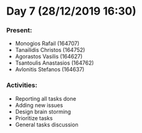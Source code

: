 # Day 7 (28/12/2019 16:30)

### Present:
* Monogios Rafail (164707)
* Tanailidis Christos (164752)
* Agorastos Vasilis (164627)
* Tsantoulis Anastasios (164762)
* Avlonitis Stefanos (164637)

### Activities:
* Reporting all tasks done
* Adding new issues
* Design brain storming
* Prioritize tasks
* General tasks discussion
